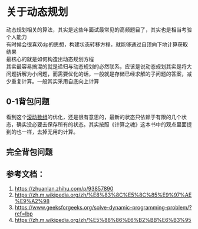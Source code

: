 # 关于动态规划
动态规划相关的算法，其实是这些年面试最常见的高频题目了，其实也是相当考验个人能力  
有时候会很喜欢dp的思想，构建状态转移方程，就能够通过自顶向下地计算获取结果  
最核心的就是如何构造出动态规划方程  
其实最容易搞混的就是递归与动态规划的必然联系，应该是说动态规划其实是将大问题拆解为小问题，而需要优化的话，一般就是存储已经求解的子问题的答案，减少重复计算。一般其实采用自底向上计算

## 0-1背包问题
看到这个[滚动数组](https://www.cnblogs.com/RioTian/p/12397821.html)的优化，还是很有意思的，最新的状态只依赖于有限的几个状态，确实没必要去保存所有的状态。其实按照《计算之魂》这本书中的观点里面提到的也一样，去掉无用的计算。

## 完全背包问题


## 参考文档：
1. <https://zhuanlan.zhihu.com/p/93857890>
2. <https://zh.m.wikipedia.org/zh/%E8%83%8C%E5%8C%85%E9%97%AE%E9%A2%98>
3. <https://www.geeksforgeeks.org/solve-dynamic-programming-problem/?ref=lbp>
4. <https://zh.m.wikipedia.org/zh/%E5%88%86%E6%B2%BB%E6%B3%95> 
